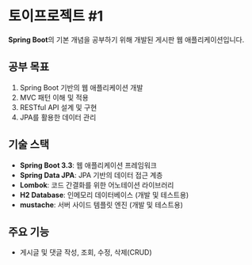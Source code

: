 # 토이프로젝트 #1
**Spring Boot**의 기본 개념을 공부하기 위해 개발된 게시판 웹 애플리케이션입니다.

## 공부 목표
1. Spring Boot 기반의 웹 애플리케이션 개발
2. MVC 패턴 이해 및 적용
3. RESTful API 설계 및 구현
4. JPA를 활용한 데이터 관리

## 기술 스택
- **Spring Boot 3.3**: 웹 애플리케이션 프레임워크
- **Spring Data JPA**: JPA 기반의 데이터 접근 계층
- **Lombok**: 코드 간결화를 위한 어노테이션 라이브러리
- **H2 Database**: 인메모리 데이터베이스 (개발 및 테스트용)
- **mustache**: 서버 사이드 템플릿 엔진 (개발 및 테스트용)

## 주요 기능
- 게시글 및 댓글 작성, 조회, 수정, 삭제(CRUD)

